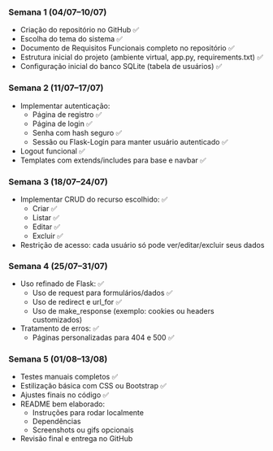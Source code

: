 ### Semana 1 (04/07–10/07)
- Criação do repositório no GitHub ✅
- Escolha do tema do sistema ✅
- Documento de Requisitos Funcionais completo no repositório ✅
- Estrutura inicial do projeto (ambiente virtual, app.py, requirements.txt) ✅
- Configuração inicial do banco SQLite (tabela de usuários) ✅


### Semana 2 (11/07–17/07)
- Implementar autenticação:
    - Página de registro ✅
    - Página de login ✅
    - Senha com hash seguro ✅
    - Sessão ou Flask-Login para manter usuário autenticado ✅
- Logout funcional ✅
- Templates com extends/includes para base e navbar ✅


### Semana 3 (18/07–24/07)
- Implementar CRUD do recurso escolhido: ✅
    - Criar ✅
    - Listar ✅
    - Editar ✅
    - Excluir ✅
- Restrição de acesso: cada usuário só pode ver/editar/excluir seus dados 


### Semana 4 (25/07–31/07)
- Uso refinado de Flask: ✅
    - Uso de request para formulários/dados ✅
    - Uso de redirect e url_for ✅
    - Uso de make_response (exemplo: cookies ou headers customizados)
- Tratamento de erros: ✅
    - Páginas personalizadas para 404 e 500 ✅


### Semana 5 (01/08–13/08)
- Testes manuais completos ✅
- Estilização básica com CSS ou Bootstrap ✅
- Ajustes finais no código ✅
- README bem elaborado:
    - Instruções para rodar localmente
    - Dependências
    - Screenshots ou gifs opcionais
- Revisão final e entrega no GitHub